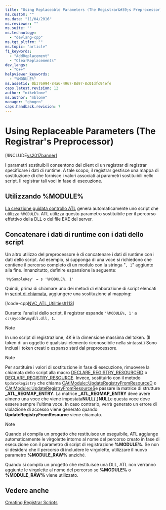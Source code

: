 ```yaml
---
title: "Using Replaceable Parameters (The Registrar&#39;s Preprocessor) | Microsoft Docs"
ms.custom: ""
ms.date: "11/04/2016"
ms.reviewer: ""
ms.suite: ""
ms.technology: 
  - "devlang-cpp"
ms.tgt_pltfrm: ""
ms.topic: "article"
f1_keywords: 
  - "AddReplacement"
  - "ClearReplacements"
dev_langs: 
  - "C++"
helpviewer_keywords: 
  - "%MODULE%"
ms.assetid: 0b376994-84a6-4967-8d97-8c01dfc94efe
caps.latest.revision: 12
author: "mikeblome"
ms.author: "mblome"
manager: "ghogen"
caps.handback.revision: 7
---
```

# Using Replaceable Parameters (The Registrar&#39;s Preprocessor)
[!INCLUDE[vs2017banner](../assembler/inline/includes/vs2017banner.md)]

I parametri sostituibili consentono del client di un registrar di registrar specificare i dati di runtime.  A tale scopo, il registrar gestisce una mappa di sostituzione di che fornisce i valori associati ai parametri sostituibili nello script.  Il registrar tali voci in fase di esecuzione.  
  
##  <a name="_atl_using_.25.module.25"></a> Utilizzando %MODULE%  
 [La creazione guidata controllo ATL](../atl/reference/atl-control-wizard.md) genera automaticamente uno script che utilizza `%MODULE%`.  ATL utilizza questo parametro sostituibile per il percorso effettivo della DLL o del file EXE del server.  
  
## Concatenare i dati di runtime con i dati dello script  
 Un altro utilizzo del preprocessore è di concatenare i dati di runtime con i dati dello script.  Ad esempio, si supponga di una voce si richiedono che contiene il percorso completo di un modulo con la stringa "`, 1`" aggiunto alla fine.  Innanzitutto, definire espansione la seguente:  
  
```  
'MySampleKey' = s '%MODULE%, 1'  
```  
  
 Quindi, prima di chiamare uno dei metodi di elaborazione di script elencati in [script di chiamata](../atl/invoking-scripts.md), aggiungere una sostituzione al mapping:  
  
 [!code-cpp[NVC_ATL_Utilities#113](../atl/codesnippet/CPP/using-replaceable-parameters-the-registrar-s-preprocessor_1.cpp)]  
  
 Durante l'analisi dello script, il registrar espande `'%MODULE%, 1'` a `c:\mycode\mydll.dll, 1`.  
  
> [!NOTE]
>  In uno script di registrazione, 4K è la dimensione massima del token.  \(Il token di un oggetto è qualsiasi elemento riconoscibile nella sintassi.\) Sono inclusi i token creati o espanso stati dal preprocessore.  
  
> [!NOTE]
>  Per sostituire i valori di sostituzione in fase di esecuzione, rimuovere la chiamata dello script alla macro [DECLARE\_REGISTRY\_RESOURCEID](../Topic/DECLARE_REGISTRY_RESOURCEID.md) o [DECLARE\_REGISTRY\_RESOURCE](../Topic/DECLARE_REGISTRY_RESOURCE.md).  Invece, sostituirlo con il metodo `UpdateRegistry` che chiama [CAtlModule::UpdateRegistryFromResourceD](../Topic/CAtlModule::UpdateRegistryFromResourceD.md) o [CAtlModule::UpdateRegistryFromResourceS](../Topic/CAtlModule::UpdateRegistryFromResourceS.md)e passare la matrice di strutture **\_ATL\_REGMAP\_ENTRY**.  La matrice **\_ATL\_REGMAP\_ENTRY** deve avere almeno una voce che viene impostata**NULL**{,}**NULL**e questa voce deve essere sempre l'ultima voce.  In caso contrario, verrà generato un errore di violazione di accesso viene generato quando **UpdateRegistryFromResource** viene chiamato.  
  
> [!NOTE]
>  Quando si compila un progetto che restituisce un eseguibile, ATL aggiunge automaticamente le virgolette intorno al nome del percorso creato in fase di esecuzione con il parametro di script di registrazione **%MODULE%**.  Se non si desidera che il percorso di includere le virgolette, utilizzare il nuovo parametro **%MODULE\_RAW%** anziché.  
>   
>  Quando si compila un progetto che restituisce una DLL, ATL non verranno aggiunte le virgolette al nome del percorso se **%MODULE%** o **%MODULE\_RAW%** viene utilizzato.  
  
## Vedere anche  
 [Creating Registrar Scripts](../atl/creating-registrar-scripts.md)